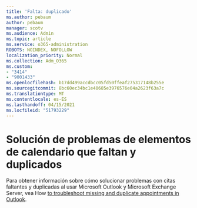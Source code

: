 ```yaml
---
title: 'Falta: duplicado'
ms.author: pebaum
author: pebaum
manager: scotv
ms.audience: Admin
ms.topic: article
ms.service: o365-administration
ROBOTS: NOINDEX, NOFOLLOW
localization_priority: Normal
ms.collection: Adm_O365
ms.custom:
- "3414"
- "9001433"
ms.openlocfilehash: b17dd499accdbcc05fd50ffeaf275317148b255e
ms.sourcegitcommit: 8bc60ec34bc1e40685e3976576e04a2623f63a7c
ms.translationtype: MT
ms.contentlocale: es-ES
ms.lasthandoff: 04/15/2021
ms.locfileid: "51793229"
---
```

# <a name="troubleshooting-missing-and-duplicate-calendar-items"></a>Solución de problemas de elementos de calendario que faltan y duplicados

Para obtener información sobre cómo solucionar problemas con citas faltantes y duplicadas al usar Microsoft Outlook y Microsoft Exchange Server, vea How [to troubleshoot missing and duplicate appointments in Outlook](https://support.microsoft.com/help/890436/how-to-troubleshoot-missing-and-duplicate-appointments-in-outlook).